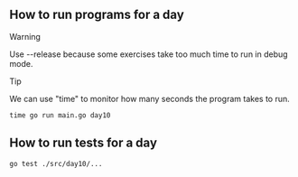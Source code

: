 ## How to run programs for a day

> [!WARNING]
> Use --release because some exercises take too much time to run in debug mode.

> [!TIP]
> We can use "time" to monitor how many seconds the program takes to run.

```shell
time go run main.go day10
```

## How to run tests for a day

```shell
go test ./src/day10/...
```
